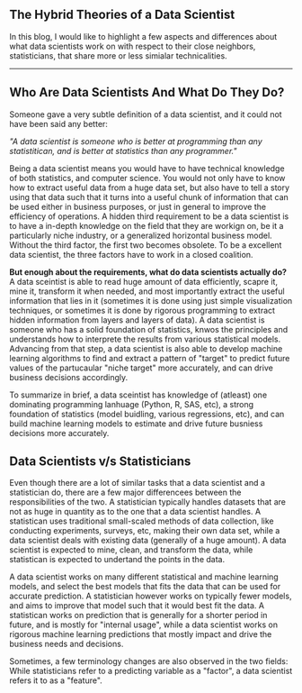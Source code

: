 ## The Hybrid Theories of a Data Scientist

In this blog, I would like to highlight a few aspects and differences about what data scientists work on with respect to their close neighbors, statisticians, that share more or less simialar technicalities.

---

## Who Are Data Scientists And What Do They Do?

Someone gave a very subtle definition of a data scientist, and it could not have been said any better:  

*"A data scientist is someone who is better at programming than any statistitican, and is better at statistics than any programmer."*

Being a data scientist means you would have to have technical knowledge of both statistics, and computer science. You would not only have to know how to extract useful data from a huge data set, but also have to tell a story using that data such that it turns into a useful chunk of information that can be used either in business purposes, or just in general to improve the efficiency of operations. 
A hidden third requirement to be a data scientist is to have a in-depth knowledge on the field that they are workign on, be it a particularly niche industry, or a generalized horizontal business model. Without the third factor, the first two becomes obsolete. To be a excellent data scientist, the three factors have to work in a closed coalition.

**But enough about the requirements, what do data scientists actually do?**  
A data sceintist is able to read huge amount of data efficiently, scapre it, mine it, transform it when needed, and most importantly extract the useful information that lies in it (sometimes it is done using just simple visualization techniques, or sometimes it is done by rigorous programming to extract hidden information from layers and layers of data). A data scientist is someone who has a solid foundation of statistics, knwos the principles and understands how to interprete the results from various statistical models. Advancing from that step, a data scientist is also able to develop machine learning algorithms to find and extract a pattern of "target" to predict future values of the partucaular "niche target" more accurately, and can drive business decisions accordingly.

To summarize in brief, a data sceintist has knowledge of (atleast) one dominating programming lanhuage (Python, R, SAS, etc), a strong foundation of statistics (model buidling, various regressions, etc), and can build machine learning models to estimate and drive future busniess decisions more accurately.


## Data Scientists v/s Statisticians

Even though there are a lot of similar tasks that a data scientist and a statistician do, there are a few major differencees between the responsibilities of the two. A statistician typically handles datasets that are not as huge in quantity as to the one that a data scientist handles. A statistican uses traditional small-scaled methods of data collection, like conducting experiments, surveys, etc, making their own data set, while a data scientist deals with existing data (generally of a huge amount). A data scientist is expected to mine, clean, and transform the data, while statistican is expected to undertand the points in the data.

A data scientist works on many different statistical and machine learning models, and select the best models that fits the data that can be used for accurate prediction. A statistician however works on typically fewer models, and aims to improve that model such that it would best fit the data. A statistican works on prediction  that is generally for a shorter period in future, and is mostly for "internal usage", while a data scientist works on rigorous machine learning predictions that mostly impact and drive the business needs and decisions.

Sometimes, a few terminology changes are also observed in the two fields: While statisticians refer to a predicting variable as a "factor", a data scientist refers it to as a "feature".
